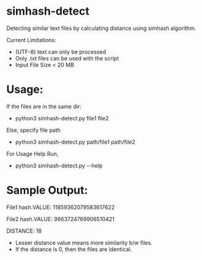 # simhash-detect
Detecting similar text files by calculating distance using simhash algorithm.

Current Limitations:
- (UTF-8) text can only be processed
- Only .txt files can be used with the script
- Input File Size < 20 MB


# Usage:
If the files are in the same dir:
- python3 simhash-detect.py file1 file2

Else, specify file path
- python3 simhash-detect.py path/file1 path/file2

For Usage Help Run,
- python3 simhash-detect.py  --help

# Sample Output:

File1 hash.VALUE: 11859362079583617622

File2 hash.VALUE: 9663724769906510421

DISTANCE: 18 




- Lesser distance value means more similarity b/w files.
- If the distance is 0, then the files are identical.
